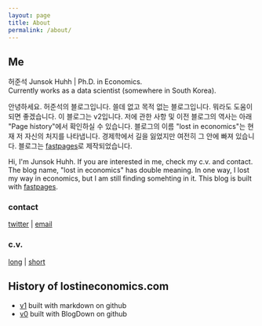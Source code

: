 ```yaml
---
layout: page
title: About 
permalink: /about/
---
```

## Me
허준석 Junsok Huhh | Ph.D. in Economics.<br/> 
Currently works as a data scientist (somewhere in South Korea).

안녕하세요. 허준석의 블로그입니다. 쓸데 없고 목적 없는 블로그입니다. 뭐라도 도움이 되면 좋겠습니다. 이 블로그는 v2입니다. 저에 관한 사항 및 이전 블로그의 역사는 아래 "Page history"에서 확인하실 수 있습니다. 블로그의 이름 "lost in economics"는 현재 저 자신의 처지를 나타냅니다. 경제학에서 길을 잃었지만 여전히 그 안에 빠져 있습니다. 블로그는 [fastpages](https://github.com/fastai/fastpages)로 제작되었습니다.

Hi, I'm Junsok Huhh. If you are interested in me, check my c.v. and contact. The blog name, "lost in economics" has double meaning. In one way, I lost my way in economics, but I am still finding somehting in it. This blog is built with [fastpages](https://github.com/fastai/fastpages).



### contact
[twitter](https://twitter.com/anarinsk) | [email](mailto:anarinsk@gmail.com)

### c.v. 
[long](https://anarinsk.github.io/cv/long.html) | [short](https://anarinsk.github.io/cv/short.html)

## History of lostineconomics.com 
- [v1](https://anarinsk.github.io/) built with markdown on github 
- [v0](https://lostineconomics.netlify.com/) built with BlogDown on github 
<!--stackedit_data:
eyJoaXN0b3J5IjpbMTEyNDQ1NzQyN119
-->